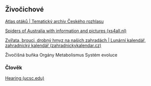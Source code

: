 ## Živočichové


[Atlas ptáků | Tematický archiv Českého rozhlasu](https://temata.rozhlas.cz/priroda/ptaci)

[Spiders of Australia with information and pictures (xs4all.nl)](https://ednieuw.home.xs4all.nl/australian/Spidaus.html)


[Zvířata, brouci, drobný hmyz na našich zahradách | Lunární kalendář, zahradnický kalendář (zahradnickykalendar.cz)](https://www.zahradnickykalendar.cz/cs/fauna-na-zahrade)

Živočišná buňka
Orgány
Metabolismus
Systém evoluce



### Člověk


[Hearing (ucsc.edu)](http://artsites.ucsc.edu/EMS/music/tech_background/TE-03/teces_03.html)